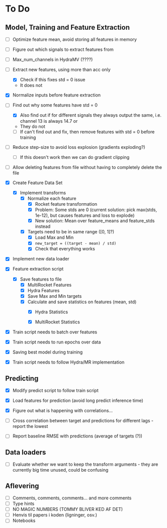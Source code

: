 # To Do

## Model, Training and Feature Extraction
- [ ] Optimize feature mean, avoid storing all features in memory
- [ ] Figure out which signals to extract features from
- [ ] Max_num_channels in HydraMV (????)
- [ ] Extract new features, using more than acc only
  - [x] Check if this fixes std = 0 issue
  - It does not
- [X] Normalize inputs before feature extraction
- [ ] Find out why some features have std = 0
  - [x] Also find out if for different signals they always output the same, i.e. channel 13 is always 14.7 or 
  - They do not
  - [ ] If can't find out and fix, then remove features with std = 0 before training
- [ ] Reduce step-size to avoid loss explosion (gradients exploding?)
  - [ ] If this doesn't work then we can do gradient clipping
- [ ] Allow deleting features from file without having to completely delete the file
- [X] Create Feature Data Set
  - [x] Implement transforms
    - [x] Normalize each feature
      - [x] Rocket feature transformation
      - [X] Problem: Some stds are 0 (current solution: pick max(stds, 1e-12), but causes features and loss to explode)
      - [x] New solution: Mean over feature_means and feature_stds instead
    - [x] Targets need to be in same range ([0, 1]?)
      - [x] Load Max and Min
      - [x] ```new_target = ((target - mean) / std)```
      - [x] Check that everything works
- [X] Implement new data loader
- [x] Feature extraction script
  - [x] Save features to file
    - [x] MultiRocket Features
    - [x] Hydra Features
    - [x] Save Max and Min targets
    - [x] Calculate and save statistics on features (mean, std)
      - [x] Hydra Statistics
      - [x] MultiRocket Statistics

 
- [x] Train script needs to batch over features
- [x] Train script needs to run epochs over data
- [x] Saving best model during training
- [x] Train script needs to follow Hydra/MR implementation

  
## Predicting
- [x] Modify predict script to follow train script
- [x] Load features for prediction (avoid long predict inference time)
- [x] Figure out what is happening with correlations...
- [ ] Cross correlation between target and predictions for different lags - report the lowest
- [ ] Report baseline RMSE with predictions (average of targets (?))


## Data loaders
- [ ] Evaluate whether we want to keep the transform arguments - they are currently big time unused, could be confusing

## Aflevering
- [ ] Comments, comments, comments... and more comments
- [ ] Type hints
- [ ] NO MAGIC NUMBERS (TOMMY BLIVER KED AF DET)
- [ ] Henvis til papers i koden (ligninger, osv.)
- [ ] Notebooks
